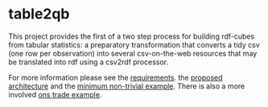 # table2qb

This project provides the first of a two step process for building rdf-cubes from tabular statistics: a preparatory transformation that converts a tidy csv (one row per observation) into several csv-on-the-web resources that may be translated into rdf using a csv2rdf processor.

For more information please see the [requirements](./requirements.md). the [proposed architecture](./architecture.md) and the [minimum non-trivial example](./minimum-example.md). There is also a more involved [ons trade example](../examples/ons-trade).
